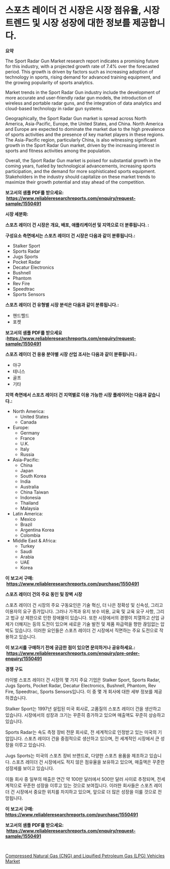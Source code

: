 <p><h1>스포츠 레이더 건 시장은 시장 점유율, 시장 트렌드 및 시장 성장에 대한 정보를 제공합니다.</h1></p><p><strong>요약</strong></p>
<p><p>The Sport Radar Gun Market research report indicates a promising future for this industry, with a projected growth rate of 7.4% over the forecasted period. This growth is driven by factors such as increasing adoption of technology in sports, rising demand for advanced training equipment, and the growing popularity of sports analytics.</p><p>Market trends in the Sport Radar Gun industry include the development of more accurate and user-friendly radar gun models, the introduction of wireless and portable radar guns, and the integration of data analytics and cloud-based technology in radar gun systems.</p><p>Geographically, the Sport Radar Gun market is spread across North America, Asia-Pacific, Europe, the United States, and China. North America and Europe are expected to dominate the market due to the high prevalence of sports activities and the presence of key market players in these regions. The Asia-Pacific region, particularly China, is also witnessing significant growth in the Sport Radar Gun market, driven by the increasing interest in sports and fitness activities among the population.</p><p>Overall, the Sport Radar Gun market is poised for substantial growth in the coming years, fueled by technological advancements, increasing sports participation, and the demand for more sophisticated sports equipment. Stakeholders in the industry should capitalize on these market trends to maximize their growth potential and stay ahead of the competition.</p></p>
<p><strong>보고서의 샘플 PDF를 받으세요: &nbsp;<a href="https://www.reliableresearchreports.com/enquiry/request-sample/1550491">https://www.reliableresearchreports.com/enquiry/request-sample/1550491</a></strong></p>
<p><strong>시장 세분화:</strong></p>
<p><strong> 스포츠 레이더 건 시장은 개요, 배포, 애플리케이션 및 지역으로 더 분류됩니다. :</strong></p>
<p><strong>구성요소 측면에서는 스포츠 레이더 건 시장은 다음과 같이 분류됩니다.:</strong></p>
<p><ul><li>Stalker Sport</li><li>Sports Radar</li><li>Jugs Sports</li><li>Pocket Radar</li><li>Decatur Electronics</li><li>Bushnell</li><li>Phantom</li><li>Rev Fire</li><li>Speedtrac</li><li>Sports Sensors</li></ul></p>
<p><strong> 스포츠 레이더 건 유형별 시장 분석은 다음과 같이 분류됩니다.:</strong></p>
<p><ul><li>핸드헬드</li><li>포켓</li></ul></p>
<p><strong>보고서의 샘플 PDF를 받으세요 :<a href="https://www.reliableresearchreports.com/enquiry/request-sample/1550491">https://www.reliableresearchreports.com/enquiry/request-sample/1550491</a></strong></p>
<p><strong> 스포츠 레이더 건 응용 분야별 시장 산업 조사는 다음과 같이 분류됩니다.:</strong></p>
<p><ul><li>야구</li><li>테니스</li><li>골프</li><li>기타</li></ul></p>
<p><strong>지역 측면에서 스포츠 레이더 건 지역별로 이용 가능한 시장 플레이어는 다음과 같습니다.:</strong></p>
<p><ul>
    <li>
        North America:
        <ul>
            <li>United States</li>
            <li>Canada</li>
        </ul>
    </li>
    <li>
        Europe:
        <ul>
            <li>Germany</li>
            <li>France</li>
            <li>U.K.</li>
            <li>Italy</li>
            <li>Russia</li>
        </ul>
    </li>
    <li>
        Asia-Pacific:
        <ul>
            <li>China</li>
            <li>Japan</li>
            <li>South Korea</li>
            <li>India</li>
            <li>Australia</li>
            <li>China Taiwan</li>
            <li>Indonesia</li>
            <li>Thailand</li>
            <li>Malaysia</li>
        </ul>
    </li>
    <li>
        Latin America:
        <ul>
            <li>Mexico</li>
            <li>Brazil</li>
            <li>Argentina Korea</li>
            <li>Colombia</li>
        </ul>
    </li>
    <li>
        Middle East & Africa:
        <ul>
            <li>Turkey</li>
            <li>Saudi</li>
            <li>Arabia</li>
            <li>UAE</li>
            <li>Korea</li>
        </ul>
    </li>
    </ul></p>
<p><strong>이 보고서 구매: &nbsp;<a href="https://www.reliableresearchreports.com/purchase/1550491">https://www.reliableresearchreports.com/purchase/1550491</a></strong></p>
<p><strong>스포츠 레이더 건의 주요 동인 및 장벽 시장</strong></p>
<p><p>스포츠 레이더 건 시장의 주요 구동요인은 기술 혁신, 더 나은 정확성 및 신속성, 그리고 이용자의 요구 증가입니다. 그러나 가격과 유지 보수 비용, 교육 및 교육 요구 사항, 그리고 법규 상 제한으로 인한 장애물이 있습니다. 또한 시장에서의 경쟁이 치열하고 산업 규제가 더해지는 등의 도전이 있으며 새로운 기술 발전 및 제품 파급력을 향한 끊임없는 압박도 있습니다. 이러한 요인들은 스포츠 레이더 건 시장에서 직면하는 주요 도전으로 작용하고 있습니다.</p></p>
<p><strong>이 보고서를 구매하기 전에 궁금한 점이 있으면 문의하거나 공유하세요.: &nbsp;<a href="https://www.reliableresearchreports.com/enquiry/pre-order-enquiry/1550491">https://www.reliableresearchreports.com/enquiry/pre-order-enquiry/1550491</a></strong></p>
<p><strong>경쟁 구도</strong></p>
<p><p>라이벌 스포츠 레이더 건 시장의 몇 가지 주요 기업은 Stalker Sport, Sports Radar, Jugs Sports, Pocket Radar, Decatur Electronics, Bushnell, Phantom, Rev Fire, Speedtrac, Sports Sensors입니다. 이 중 몇 개 회사에 대한 세부 정보를 제공하겠습니다.</p><p>Stalker Sport는 1997년 설립된 미국 회사로, 고품질의 스포츠 레이더 건을 생산하고 있습니다. 시장에서의 성장과 크기는 꾸준히 증가하고 있으며 매출액도 꾸준히 상승하고 있습니다.</p><p>Sports Radar는 속도 측정 장비 전문 회사로, 전 세계적으로 인정받고 있는 미국의 기업입니다. 스포츠 레이더 건을 중점적으로 생산하고 있으며, 전 세계적인 시장에서 큰 성장을 이루고 있습니다.</p><p>Jugs Sports는 미국의 스포츠 장비 브랜드로, 다양한 스포츠 용품을 제조하고 있습니다. 스포츠 레이더 건 시장에서도 적지 않은 점유율을 보유하고 있으며, 매출액은 꾸준한 성장세를 보이고 있습니다.</p><p>이들 회사 중 일부의 매출은 연간 약 100만 달러에서 500만 달러 사이로 추정되며, 전세계적으로 꾸준한 성장을 이루고 있는 것으로 보여집니다. 이러한 회사들은 스포츠 레이더 건 시장에서 중요한 위치를 차지하고 있으며, 앞으로 더 많은 성장을 이룰 것으로 전망됩니다.</p></p>
<p><strong>이 보고서 구매: &nbsp; <a href="https://www.reliableresearchreports.com/purchase/1550491">https://www.reliableresearchreports.com/purchase/1550491</a></strong></p>
<p><strong>보고서의 샘플 PDF를 받으세요: &nbsp;<a href="https://www.reliableresearchreports.com/enquiry/request-sample/1550491">https://www.reliableresearchreports.com/enquiry/request-sample/1550491</a></strong><strong></strong></p>
<p>&nbsp;</p>
<p><p><a href="https://eight-handstand-8fb.notion.site/Compressed-Natural-Gas-CNG-and-Liquified-Petroleum-Gas-LPG-Vehicles-Market-Size-and-Examines-it-75a81105bf584593b1f54b26711b5d3f">Compressed Natural Gas (CNG) and Liquified Petroleum Gas (LPG) Vehicles Market</a></p></p>